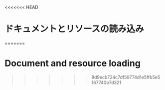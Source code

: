 
<<<<<<< HEAD
# ドキュメントとリソースの読み込み
=======
# Document and resource loading
>>>>>>> 8d9ecb724c7df59774d1e5ffb5e5167740b7d321
